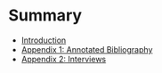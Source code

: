 # Summary

* [Introduction](README.md)
* [Appendix 1: Annotated Bibliography](appendices.md)
* [Appendix 2: Interviews](appendix_2_interviews.md)

